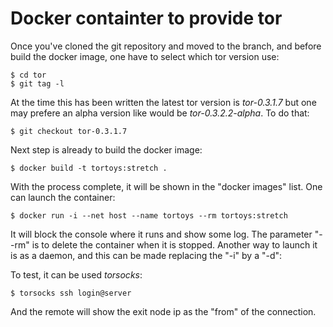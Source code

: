 # Docker containter to provide tor

Once you've cloned the git repository and moved to the branch, and before build the docker image, one have to select which tor version use:
```
$ cd tor
$ git tag -l
```
At the time this has been written the latest tor version is *tor-0.3.1.7* but one may prefere an alpha version like would be *tor-0.3.2.2-alpha*. To do that:
```
$ git checkout tor-0.3.1.7
```

Next step is already to build the docker image:
```
$ docker build -t tortoys:stretch .
```

With the process complete, it will be shown in the "docker images" list. One can launch the container:
```
$ docker run -i --net host --name tortoys --rm tortoys:stretch
```
It will block the console where it runs and show some log. The parameter "--rm" is to delete the container when it is stopped. Another way to launch it is as a daemon, and this can be made replacing the "-i" by a "-d":

To test, it can be used *torsocks*:
```
$ torsocks ssh login@server
```
And the remote will show the exit node ip as the "from" of the connection.

